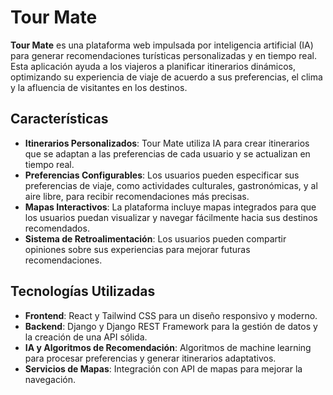 # Tour Mate

**Tour Mate** es una plataforma web impulsada por inteligencia artificial (IA) para generar recomendaciones turísticas personalizadas y en tiempo real. Esta aplicación ayuda a los viajeros a planificar itinerarios dinámicos, optimizando su experiencia de viaje de acuerdo a sus preferencias, el clima y la afluencia de visitantes en los destinos.

## Características

- **Itinerarios Personalizados**: Tour Mate utiliza IA para crear itinerarios que se adaptan a las preferencias de cada usuario y se actualizan en tiempo real.
- **Preferencias Configurables**: Los usuarios pueden especificar sus preferencias de viaje, como actividades culturales, gastronómicas, y al aire libre, para recibir recomendaciones más precisas.
- **Mapas Interactivos**: La plataforma incluye mapas integrados para que los usuarios puedan visualizar y navegar fácilmente hacia sus destinos recomendados.
- **Sistema de Retroalimentación**: Los usuarios pueden compartir opiniones sobre sus experiencias para mejorar futuras recomendaciones.

## Tecnologías Utilizadas

- **Frontend**: React y Tailwind CSS para un diseño responsivo y moderno.
- **Backend**: Django y Django REST Framework para la gestión de datos y la creación de una API sólida.
- **IA y Algoritmos de Recomendación**: Algoritmos de machine learning para procesar preferencias y generar itinerarios adaptativos.
- **Servicios de Mapas**: Integración con API de mapas para mejorar la navegación.

